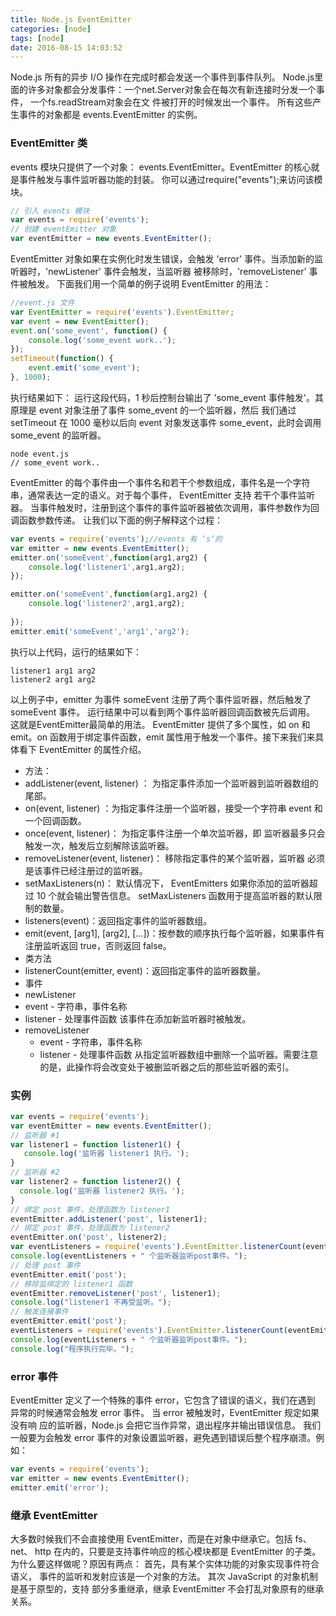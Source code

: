 ```yaml
---
title: Node.js EventEmitter
categories: [node]
tags: [node]
date: 2016-08-15 14:03:52
---
```

Node.js 所有的异步 I/O 操作在完成时都会发送一个事件到事件队列。
Node.js里面的许多对象都会分发事件：一个net.Server对象会在每次有新连接时分发一个事件， 一个fs.readStream对象会在文
件被打开的时候发出一个事件。 所有这些产生事件的对象都是 events.EventEmitter 的实例。
<!-- more -->

### EventEmitter 类
events 模块只提供了一个对象： events.EventEmitter。EventEmitter 的核心就是事件触发与事件监听器功能的封装。
你可以通过require("events");来访问该模块。
```js
// 引入 events 模块
var events = require('events');
// 创建 eventEmitter 对象
var eventEmitter = new events.EventEmitter();
```
EventEmitter 对象如果在实例化时发生错误，会触发 'error' 事件。当添加新的监听器时，'newListener' 事件会触发，当监听器
被移除时，'removeListener' 事件被触发。
下面我们用一个简单的例子说明 EventEmitter 的用法：
```js
//event.js 文件
var EventEmitter = require('events').EventEmitter; 
var event = new EventEmitter(); 
event.on('some_event', function() { 
	console.log('some_event work..'); 
}); 
setTimeout(function() { 
	event.emit('some_event'); 
}, 1000); 
```
执行结果如下：
运行这段代码，1 秒后控制台输出了 'some_event 事件触发'。其原理是 event 对象注册了事件 some_event 的一个监听器，然后
我们通过 setTimeout 在 1000 毫秒以后向 event 对象发送事件 some_event，此时会调用some_event 的监听器。
```
node event.js
// some_event work..
```
EventEmitter 的每个事件由一个事件名和若干个参数组成，事件名是一个字符串，通常表达一定的语义。对于每个事件，
EventEmitter 支持 若干个事件监听器。
当事件触发时，注册到这个事件的事件监听器被依次调用，事件参数作为回调函数参数传递。
让我们以下面的例子解释这个过程：

```js
var events = require('events');//events 有 ‘s’的
var emitter = new events.EventEmitter();
emitter.on('someEvent',function(arg1,arg2) {
    console.log('listener1',arg1,arg2);
});

emitter.on('someEvent',function(arg1,arg2) {
    console.log('listener2',arg1,arg2);
  
});
emitter.emit('someEvent','arg1','arg2');
```
执行以上代码，运行的结果如下：
```
listener1 arg1 arg2
listener2 arg1 arg2
```
以上例子中，emitter 为事件 someEvent 注册了两个事件监听器，然后触发了 someEvent 事件。
运行结果中可以看到两个事件监听器回调函数被先后调用。 这就是EventEmitter最简单的用法。
EventEmitter 提供了多个属性，如 on 和 emit。on 函数用于绑定事件函数，emit 属性用于触发一个事件。接下来我们来具体看下
EventEmitter 的属性介绍。


- 方法：
 - addListener(event, listener) ：  为指定事件添加一个监听器到监听器数组的尾部。
 - on(event, listener) ：为指定事件注册一个监听器，接受一个字符串 event 和一个回调函数。 
 - once(event, listener)：  为指定事件注册一个单次监听器，即 监听器最多只会触发一次，触发后立刻解除该监听器。 
 - removeListener(event, listener)：  移除指定事件的某个监听器，监听器 必须是该事件已经注册过的监听器。  
 - setMaxListeners(n)：  默认情况下， EventEmitters 如果你添加的监听器超过 10 个就会输出警告信息。 setMaxListeners 函数用于提高监听器的默认限制的数量。 
 - listeners(event)：返回指定事件的监听器数组。
 - emit(event, [arg1], [arg2], [...])：按参数的顺序执行每个监听器，如果事件有注册监听返回 true，否则返回 false。 
- 类方法
 - 	listenerCount(emitter, event)：返回指定事件的监听器数量。
- 事件
 -	newListener
   - event - 字符串，事件名称
   - listener - 处理事件函数
 该事件在添加新监听器时被触发。
 - removeListener
   - event - 字符串，事件名称
   - listener - 处理事件函数
 从指定监听器数组中删除一个监听器。需要注意的是，此操作将会改变处于被删监听器之后的那些监听器的索引。
 
### 实例

```js
var events = require('events');
var eventEmitter = new events.EventEmitter();
// 监听器 #1
var listener1 = function listener1() {
   console.log('监听器 listener1 执行。');
}
// 监听器 #2
var listener2 = function listener2() {
  console.log('监听器 listener2 执行。');
}
// 绑定 post 事件，处理函数为 listener1 
eventEmitter.addListener('post', listener1);
// 绑定 post 事件，处理函数为 listener2
eventEmitter.on('post', listener2);
var eventListeners = require('events').EventEmitter.listenerCount(eventEmitter,'post');
console.log(eventListeners + " 个监听器监听post事件。");
// 处理 post 事件 
eventEmitter.emit('post');
// 移除监绑定的 listener1 函数
eventEmitter.removeListener('post', listener1);
console.log("listener1 不再受监听。");
// 触发连接事件
eventEmitter.emit('post');
eventListeners = require('events').EventEmitter.listenerCount(eventEmitter,'post');
console.log(eventListeners + " 个监听器监听post事件。");
console.log("程序执行完毕。");
```

### error 事件
EventEmitter 定义了一个特殊的事件 error，它包含了错误的语义，我们在遇到 异常的时候通常会触发 error 事件。
当 error 被触发时，EventEmitter 规定如果没有响 应的监听器，Node.js 会把它当作异常，退出程序并输出错误信息。
我们一般要为会触发 error 事件的对象设置监听器，避免遇到错误后整个程序崩溃。例如：
```js
var events = require('events'); 
var emitter = new events.EventEmitter(); 
emitter.emit('error');
```
### 继承 EventEmitter
大多数时候我们不会直接使用 EventEmitter，而是在对象中继承它。包括 fs、net、 http 在内的，只要是支持事件响应的核心模块都是 EventEmitter 的子类。
为什么要这样做呢？原因有两点：
首先，具有某个实体功能的对象实现事件符合语义， 事件的监听和发射应该是一个对象的方法。
其次 JavaScript 的对象机制是基于原型的，支持 部分多重继承，继承 EventEmitter 不会打乱对象原有的继承关系。